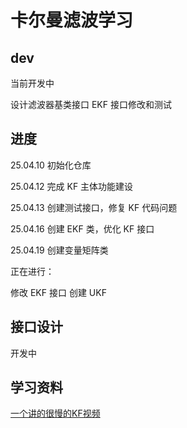 # 卡尔曼滤波学习

## dev

当前开发中

设计滤波器基类接口
EKF 接口修改和测试

## 进度

25.04.10 初始化仓库

25.04.12 完成 KF 主体功能建设

25.04.13 创建测试接口，修复 KF 代码问题

25.04.16 创建 EKF 类，优化 KF 接口

25.04.19 创建变量矩阵类

正在进行：

修改 EKF 接口
创建 UKF

## 接口设计

开发中

## 学习资料

[一个讲的很慢的KF视频](https://www.youtube.com/watch?v=LmZAwtQ6XzI)